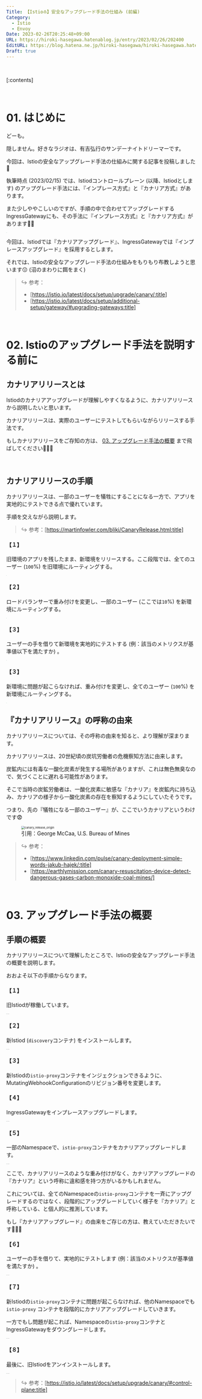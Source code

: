 ```yaml
---
Title: 【Istio⛵️】安全なアップグレード手法の仕組み (前編)
Category:
  - Istio
  - Envoy
Date: 2023-02-26T20:25:48+09:00
URL: https://hiroki-hasegawa.hatenablog.jp/entry/2023/02/26/202400
EditURL: https://blog.hatena.ne.jp/hiroki-hasegawa/hiroki-hasegawa.hatenablog.jp/atom/entry/4207112889966724569
Draft: true
---
```


<br>

[:contents]

<br>

# 01. はじめに

どーも。

隠しません。好きなラジオは、有吉弘行のサンデーナイトドリーマーです。

今回は、Istioの安全なアップグレード手法の仕組みに関する記事を投稿しました🚀

執筆時点 (2023/02/15) では、Istiodコントロールプレーン (以降、Istiodとします) のアップグレード手法には、『インプレース方式』と『カナリア方式』があります。

また少しややこしいのですが、手順の中で合わせてアップグレードするIngressGatewayにも、その手法に『インプレース方式』と『カナリア方式』があります😵‍💫

<img src="https://raw.githubusercontent.com/hiroki-it/tech-notebook-images/master/images/istio_upgrade_list.png" alt="istio_upgrade_list" style="zoom:3.5%;">

今回は、Istiodでは『カナリアアップグレード』、IngressGatewayでは『インプレースアップグレード』を採用するとします。

それでは、Istioの安全なアップグレード手法の仕組みをもりもり布教しようと思います😗 (沼のまわりに餌をまく)

> ↪️ 参考：
>
> - [https://istio.io/latest/docs/setup/upgrade/canary/:title]
> - [https://istio.io/latest/docs/setup/additional-setup/gateway/#upgrading-gateways:title]

<br>

# 02. Istioのアップグレード手法を説明する前に

## カナリアリリースとは

Istiodのカナリアアップグレードが理解しやすくなるように、カナリアリリースから説明したいと思います。

カナリアリリースは、実際のユーザーにテストしてもらいながらリリースする手法です。

もしカナリアリリースをご存知の方は、 [03. アップグレード手法の概要](#03-アップグレード手法の概要) まで飛ばしてください🙇🏻‍♂️

<br>

## カナリアリリースの手順

カナリアリリースは、一部のユーザーを犠牲にすることになる一方で、アプリを実地的にテストできる点で優れています。

手順を交えながら説明します。

> ↪️ 参考：[https://martinfowler.com/bliki/CanaryRelease.html:title]

#### 【１】

旧環境のアプリを残したまま、新環境をリリースする。ここ段階では、全てのユーザー (`100`%) を旧環境にルーティングする。

<img src="https://raw.githubusercontent.com/hiroki-it/tech-notebook-images/master/images/canary-release_1.png" alt="canary-release_1" style="zoom:2.5%">

#### 【２】

ロードバランサーで重み付けを変更し、一部のユーザー (ここでは`10`%) を新環境にルーティングする。

<img src="https://raw.githubusercontent.com/hiroki-it/tech-notebook-images/master/images/canary-release_2.png" alt="canary-release_2" style="zoom:2.5%;">

#### 【３】

ユーザーの手を借りて新環境を実地的にテストする (例：該当のメトリクスが基準値以下を満たすか) 。

<img src="https://raw.githubusercontent.com/hiroki-it/tech-notebook-images/master/images/canary-release_3.png" alt="canary-release_3" style="zoom:2.5%;">

#### 【３】

新環境に問題が起こらなければ、重み付けを変更し、全てのユーザー (`100`%) を新環境にルーティングする。

<img src="https://raw.githubusercontent.com/hiroki-it/tech-notebook-images/master/images/canary-release_4.png" alt="canary-release_4" style="zoom:2.5%">

<br>

## 『カナリアリリース』の呼称の由来

カナリアリリースについては、その呼称の由来を知ると、より理解が深まります。

カナリアリリースは、20世紀頃の炭坑労働者の危機察知方法に由来します。

炭鉱内には有毒な一酸化炭素が発生する場所がありますが、これは無色無臭なので、気づくことに遅れる可能性があります。

そこで当時の炭鉱労働者は、一酸化炭素に敏感な『カナリア』を炭鉱内に持ち込み、カナリアの様子から一酸化炭素の存在を察知するようにしていたそうです。

つまり、先の『犠牲になる一部のユーザー』が、ここでいうカナリアというわけです😨

<figure><img src="https://raw.githubusercontent.com/hiroki-it/tech-notebook-images/master/images/canary_release_origin.png" alt="canary_release_origin" style="zoom:55%;"><figcaption>引用：George McCaa, U.S. Bureau of Mines</figcaption></figure>

> ↪️ 参考：
>
> - [https://www.linkedin.com/pulse/canary-deployment-simple-words-jakub-hajek/:title]
> - [https://earthlymission.com/canary-resuscitation-device-detect-dangerous-gases-carbon-monoxide-coal-mines/]

<br>

# 03. アップグレード手法の概要

## 手順の概要

カナリアリリースについて理解したところで、Istioの安全なアップグレード手法の概要を説明します。

おおよそ以下の手順からなります。

#### 【１】

旧Istiodが稼働しています。

<img src="https://raw.githubusercontent.com/hiroki-it/tech-notebook-images/master/images/istio_canary-upgrade_1.png" alt="istio_canary-upgrade_1" style="zoom:5%">

#### 【２】

新Istiod (`discovery`コンテナ) をインストールします。

<img src="https://raw.githubusercontent.com/hiroki-it/tech-notebook-images/master/images/istio_canary-upgrade_2.png" alt="istio_canary-upgrade_2" style="zoom:5%">

#### 【３】

新Istiodの`istio-proxy`コンテナをインジェクションできるように、MutatingWebhookConfigurationのリビジョン番号を変更します。

#### 【４】

IngressGatewayをインプレースアップグレードします。

<img src="https://raw.githubusercontent.com/hiroki-it/tech-notebook-images/master/images/istio_canary-upgrade_4.png" alt="istio_canary-upgrade_4" style="zoom:5%">

#### 【５】

一部のNamespaceで、`istio-proxy`コンテナをカナリアアップグレードします。

<img src="https://raw.githubusercontent.com/hiroki-it/tech-notebook-images/master/images/istio_canary-upgrade_5.png" alt="istio_canary-upgrade_5" style="zoom:5%">

ここで、カナリアリリースのような重み付けがなく、カナリアアップグレードの『カナリア』という呼称に違和感を持つ方がいるかもしれません。

これについては、全てのNamespaceの`istio-proxy`コンテナを一斉にアップグレードするのではなく、段階的にアップグレードしていく様子を『カナリア』と呼称している、と個人的に推測しています。

もし『カナリアアップグレード』の由来をご存じの方は、教えていただきたいです🙇🏻‍♂️

#### 【６】

ユーザーの手を借りて、実地的にテストします (例：該当のメトリクスが基準値を満たすか) 。

<img src="https://raw.githubusercontent.com/hiroki-it/tech-notebook-images/master/images/istio_canary-upgrade_6.png" alt="istio_canary-upgrade_6" style="zoom:5%">

#### 【７】

新Istiodの`istio-proxy`コンテナに問題が起こらなければ、他のNamespaceでも`istio-proxy`
コンテナを段階的にカナリアアップグレードしていきます。

一方でもし問題が起これば、Namespaceの`istio-proxy`コンテナとIngressGatewayをダウングレードします。

<img src="https://raw.githubusercontent.com/hiroki-it/tech-notebook-images/master/images/istio_canary-upgrade_7.png" alt="istio_canary-upgrade_7" style="zoom:5%">

#### 【８】

最後に、旧Istiodをアンインストールします。

<img src="https://raw.githubusercontent.com/hiroki-it/tech-notebook-images/master/images/istio_canary-upgrade_8.png" alt="istio_canary-upgrade_8" style="zoom:5%">

> ↪️ 参考：[https://istio.io/latest/docs/setup/upgrade/canary/#control-plane:title]

<br>
